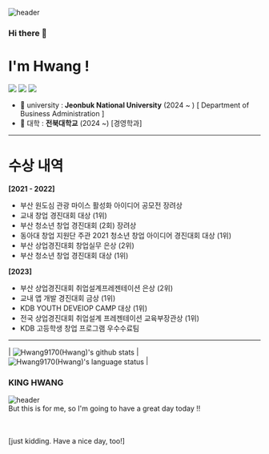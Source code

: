 ![header](https://capsule-render.vercel.app/api?type=slice&color=_custom_gradient&fontColor=FFE13C&text=KING_HWANG&animation=blink&)

### Hi there 👋
<h1> I'm Hwang ! </h1>
<img src="https://img.shields.io/badge/swift-20232a.svg?style=for-the-badge&logo=swift&logoColor=#F05138" />
<img src = "https://img.shields.io/badge/Markup-HTML-informational?style=flat&logo=HTML5&color=E34F26"/>
<img src = "https://img.shields.io/badge/Style%20Sheet-CSS-informational?style=flat&logo=CSS3&color=1572B6"/>



- 🏫 university :<b> Jeonbuk National University</b> (2024 ~ ) [ Department of Business Administration ]
- 🏫 대학 : <b>전북대학교</b> (2024 ~) [경영학과]
<hr>
<h1> 수상 내역 </h1>

<b> [2021 - 2022] </b>
- 부산 원도심 관광 마이스 활성화 아이디어 공모전 장려상
- 교내 창업 경진대회 대상 (1위)
- 부산 청소년 창업 경진대회 (2회) 장려상
- 동아대 창업 지원단 주관 2021 청소년 창업 아이디어 경진대회 대상 (1위)
- 부산 상업경진대회 창업실무 은상 (2위)
- 부산 청소년 창업 경진대회 대상 (1위)

<b> [2023] </b>
- 부산 상업경진대회 취업설계프레젠테이션 은상 (2위)
- 교내 앱 개발 경진대회 금상 (1위)
- KDB YOUTH DEVEIOP CAMP 대상 (1위)
- 전국 상업경진대회 취업설계 프레젠테이션 교육부장관상 (1위)
- KDB 고등학생 창업 프로그램 우수수료팀

<hr>

| <img align="center" src="https://github-readme-stats.vercel.app/api?username=Hwang9170&show_icons=true&theme=buefy&hide_border=true&count_private=true" alt="Hwang9170(Hwang)'s github stats" /> |<img align="center" src="https://github-readme-stats.vercel.app/api/top-langs/?username=Hwang9170&layout=compact&theme=buefy&hide_border=true&langs_count=10" alt="Hwang9170(Hwang)'s language status"/> |

### KING HWANG

![header](https://capsule-render.vercel.app/api?type=rect&fontColor=FFE13C&text=Have_a_nice_day~!&color=_custom_gradient)
<br> 
But this is for me, so I'm going to have a great day today !!


<br> <br> [just kidding. Have a nice day, too!]
<HWANG>
